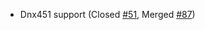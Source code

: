 * Dnx451 support (Closed [#51](https://github.com/PerfDotNet/BenchmarkDotNet/issues/51), Merged [#87](https://github.com/PerfDotNet/BenchmarkDotNet/issues/87))